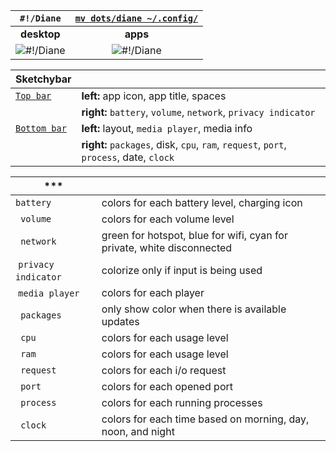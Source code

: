 
| ```#!/Diane``` | [```mv dots/diane ~/.config/```](./dots/diane/) |
| :-: | :-: |
| **desktop** | **apps** |
| ![#!/Diane](pics/diane/diane1.png "desktop") | ![#!/Diane](pics/diane/diane2.png "apps") |

| Sketchybar | |
| - | - |
| [```Top bar```](./dots/diane/sketchybar/) | **left:** app icon, app title, spaces |
| | **right:** ```battery```, ```volume```, ```network```, ```privacy indicator``` | 
| [```Bottom bar```](./dots/diane/bottombar/) | **left:** layout, ```media player```, media info |
| | **right:** ```packages```, disk, ```cpu```, ```ram```, ```request```, ```port```, ```process```, date, ```clock``` |

| *** | |
| - | - |
| ```battery ```| colors for each battery level, charging icon |
|``` volume ```| colors for each volume level |
|``` network ```| green for hotspot, blue for wifi, cyan for private, white disconnected |
| ```privacy indicator``` | colorize only if input is being used |
| ```media player``` | colors for each player |
|``` packages ```| only show color when there is available updates |
|``` cpu ```| colors for each usage level |
|``` ram ```| colors for each usage level |
|``` request ```| colors for each i/o request |
|``` port ```| colors for each opened port |
|``` process ```| colors for each running processes |
|``` clock ```| colors for each time based on morning, day, noon, and night |

